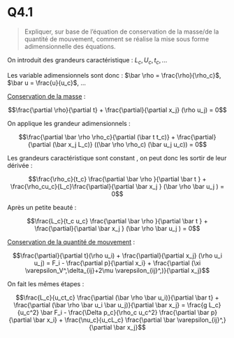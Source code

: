 # Q4.1

> Expliquer, sur base de l’équation de conservation de la masse/de la quantité de mouvement, comment se réalise la mise sous forme adimensionnelle des équations.

On introduit des grandeurs caractéristique : $L_c, U_c, t_c, ...$

Les variable adimensionnels sont donc : $\bar \rho = \frac{\rho}{\rho_c}$, $\bar u = \frac{u}{u_c}$, ...

[Conservation de la masse](../Notion/Conservation%20de%20la%20masse.md) :

$$\frac{\partial \rho}{\partial t} + \frac{\partial}{\partial x_j} (\rho u_j) = 0$$

On applique les grandeur adimensionnels :

$$\frac{\partial \bar \rho \rho_c}{\partial (\bar t t_c)} + \frac{\partial}{\partial (\bar x_j L_c)} ((\bar \rho \rho_c) (\bar u_j u_c)) = 0$$

Les grandeurs caractéristique sont constant , on peut donc les sortir de leur dérivée :

$$\frac{\rho_c}{t_c} \frac{\partial \bar \rho }{\partial \bar t } + \frac{\rho_cu_c}{L_c}\frac{\partial}{\partial \bar x_j } (\bar \rho \bar u_j ) = 0$$

Après un petite beauté :

$$\frac{L_c}{t_c u_c} \frac{\partial \bar \rho }{\partial \bar t } + \frac{\partial}{\partial \bar x_j } (\bar \rho \bar u_j ) = 0$$

[Conservation de la quantité de mouvement](../Notion/Conservation%20de%20la%20quantité%20de%20mouvement.md) :

$$\frac{\partial}{\partial t}(\rho u_i) + \frac{\partial}{\partial x_j} (\rho u_i u_j) = F_i - \frac{\partial p}{\partial x_i} + \frac{\partial (\xi \varepsilon_V^,\delta_{ij}+2\mu \varepsilon_{ij}^,)}{\partial x_j}$$

On fait les mêmes étapes :

$$\frac{L_c}{u_ct_c} \frac{\partial (\bar \rho \bar u_i)}{\partial \bar t} + \frac{\partial (\bar \rho \bar u_i \bar u_j)}{\partial \bar x_j} = \frac{g L_c}{u_c^2} \bar F_i - \frac{\Delta p_c}{\rho_c u_c^2} \frac{\partial \bar p}{\partial \bar x_i} + \frac{\nu_c}{u_cL_c} \frac{\partial \bar \varepsilon_{ij}^,}{\partial \bar x_j}$$

